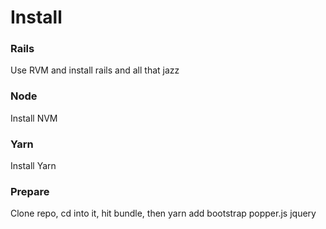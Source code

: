 # Install

### Rails

Use RVM and install rails and all that jazz

### Node

Install NVM

### Yarn

Install Yarn

### Prepare

Clone repo, cd into it, hit bundle, then yarn add bootstrap popper.js jquery
